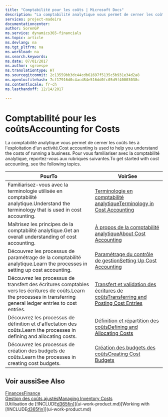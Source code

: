 ```yaml
---
title: "Comptabilité pour les coûts | Microsoft Docs"
description: "La comptabilité analytique vous permet de cerner les coûts liés à l'exploitation d'un activié. Pour vous familiariser avec la comptabilité analytique, reportez-vous aux rubriques suivantes."
services: project-madeira
documentationcenter: 
author: SorenGP
ms.service: dynamics365-financials
ms.topic: article
ms.devlang: na
ms.tgt_pltfrm: na
ms.workload: na
ms.search.keywords: 
ms.date: 07/01/2017
ms.author: sgroespe
ms.translationtype: HT
ms.sourcegitcommit: 2c13559bb3dc44cdb61697f5135c5b931e34d2a8
ms.openlocfilehash: 7cf17916d0c4acd84e516dd0fc05d9f40003038c
ms.contentlocale: fr-ch
ms.lasthandoff: 12/14/2017

---
```

# <a name="accounting-for-costs"></a><span data-ttu-id="e95d8-104">Comptabilité pour les coûts</span><span class="sxs-lookup"><span data-stu-id="e95d8-104">Accounting for Costs</span></span>
<span data-ttu-id="e95d8-105">La comptabilité analytique vous permet de cerner les coûts liés à l'exploitation d'un activité.</span><span class="sxs-lookup"><span data-stu-id="e95d8-105">Cost accounting is used to help you understand the costs of running a business.</span></span> <span data-ttu-id="e95d8-106">Pour vous familiariser avec la comptabilité analytique, reportez-vous aux rubriques suivantes.</span><span class="sxs-lookup"><span data-stu-id="e95d8-106">To get started with cost accounting, see the following topics.</span></span>  

|<span data-ttu-id="e95d8-107">Pour</span><span class="sxs-lookup"><span data-stu-id="e95d8-107">To</span></span>|<span data-ttu-id="e95d8-108">Voir</span><span class="sxs-lookup"><span data-stu-id="e95d8-108">See</span></span>|  
|--------|---------|  
|<span data-ttu-id="e95d8-109">Familiarisez-vous avec la terminologie utilisée en comptabilité analytique.</span><span class="sxs-lookup"><span data-stu-id="e95d8-109">Understand the terminology that is used in cost accounting.</span></span>|[<span data-ttu-id="e95d8-110">Terminologie en comptabilité analytique</span><span class="sxs-lookup"><span data-stu-id="e95d8-110">Terminology in Cost Accounting</span></span>](finance-terminology-in-cost-accounting.md)|  
|<span data-ttu-id="e95d8-111">Maîtrisez les principes de la comptabilité analytique.</span><span class="sxs-lookup"><span data-stu-id="e95d8-111">Get an overall understanding of cost accounting.</span></span>|[<span data-ttu-id="e95d8-112">À propos de la comptabilité analytique</span><span class="sxs-lookup"><span data-stu-id="e95d8-112">About Cost Accounting</span></span>](finance-about-cost-accounting.md)|  
|<span data-ttu-id="e95d8-113">Découvrez les processus de paramétrage de la comptabilité analytique.</span><span class="sxs-lookup"><span data-stu-id="e95d8-113">Learn the processes in setting up cost accounting.</span></span>|[<span data-ttu-id="e95d8-114">Paramétrage du contrôle de gestion</span><span class="sxs-lookup"><span data-stu-id="e95d8-114">Setting Up Cost Accounting</span></span>](finance-set-up-cost-accounting.md)|  
|<span data-ttu-id="e95d8-115">Découvrez les processus de transfert des écritures comptables vers les écritures de coûts.</span><span class="sxs-lookup"><span data-stu-id="e95d8-115">Learn the processes in transferring general ledger entries to cost entries.</span></span>|[<span data-ttu-id="e95d8-116">Transfert et validation des écritures de coûts</span><span class="sxs-lookup"><span data-stu-id="e95d8-116">Transferring and Posting Cost Entries</span></span>](finance-transfer-and-post-cost-entries.md)|  
|<span data-ttu-id="e95d8-117">Découvrez les processus de définition et d'affectation des coûts.</span><span class="sxs-lookup"><span data-stu-id="e95d8-117">Learn the processes in defining and allocating costs.</span></span>|[<span data-ttu-id="e95d8-118">Définition et répartition des coûts</span><span class="sxs-lookup"><span data-stu-id="e95d8-118">Defining and Allocating Costs</span></span>](finance-define-and-allocate-costs.md)|  
|<span data-ttu-id="e95d8-119">Découvrez les processus de création des budgets de coûts.</span><span class="sxs-lookup"><span data-stu-id="e95d8-119">Learn the processes in creating cost budgets.</span></span>|[<span data-ttu-id="e95d8-120">Création des budgets des coûts</span><span class="sxs-lookup"><span data-stu-id="e95d8-120">Creating Cost Budgets</span></span>](finance-create-cost-budgets.md)|  

## <a name="see-also"></a><span data-ttu-id="e95d8-121">Voir aussi</span><span class="sxs-lookup"><span data-stu-id="e95d8-121">See Also</span></span>  
[<span data-ttu-id="e95d8-122">Finances</span><span class="sxs-lookup"><span data-stu-id="e95d8-122">Finance</span></span>](finance.md)  
[<span data-ttu-id="e95d8-123">Gestion des coûts ajustés</span><span class="sxs-lookup"><span data-stu-id="e95d8-123">Managing Inventory Costs</span></span>](finance-manage-inventory-costs.md)  
<span data-ttu-id="e95d8-124">[Utilisation de [!INCLUDE[d365fin](includes/d365fin_md.md)]](ui-work-product.md)</span><span class="sxs-lookup"><span data-stu-id="e95d8-124">[Working with [!INCLUDE[d365fin](includes/d365fin_md.md)]](ui-work-product.md)</span></span>

